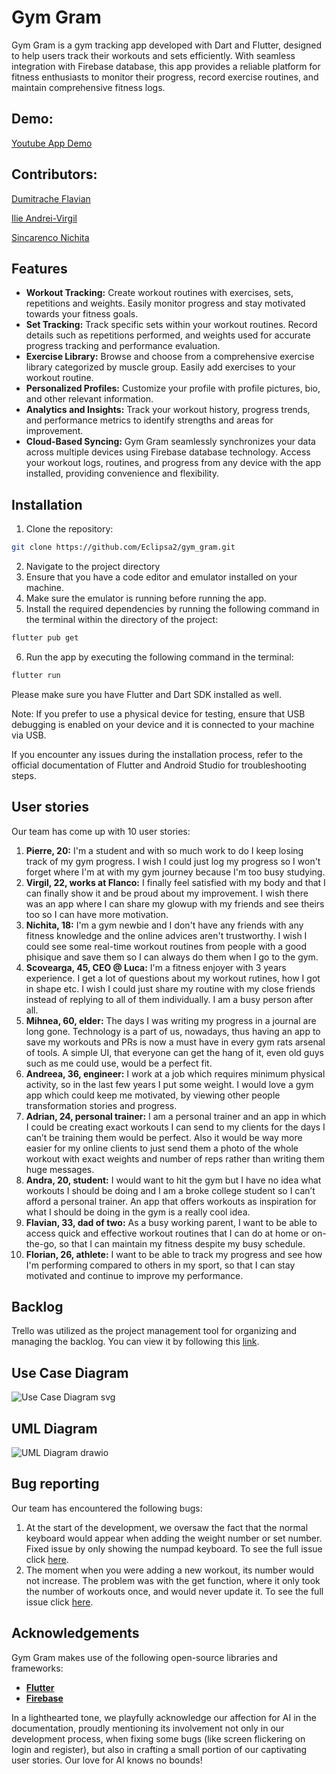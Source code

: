 # Gym Gram

Gym Gram is a gym tracking app developed with Dart and Flutter, designed to help users track their workouts and sets efficiently. With seamless integration with Firebase database, this app provides a reliable platform for fitness enthusiasts to monitor their progress, record exercise routines, and maintain comprehensive fitness logs.

## Demo:
[Youtube App Demo](https://youtu.be/X51PTRO-1oI)

## Contributors:
[Dumitrache Flavian](https://github.com/flaviiG)

[Ilie Andrei-Virgil](https://github.com/Eclipsa2)

[Sincarenco Nichita](https://github.com/snichita817)

## Features
* **Workout Tracking:** Create workout routines with exercises, sets, repetitions and weights. Easily monitor progress and stay motivated towards your fitness goals.
* **Set Tracking:** Track specific sets within your workout routines. Record details such as repetitions performed, and weights used for accurate progress tracking and performance evaluation.
* **Exercise Library:** Browse and choose from a comprehensive exercise library categorized by muscle group. Easily add exercises to your workout routine.
* **Personalized Profiles:** Customize your profile with profile pictures, bio, and other relevant information.
* **Analytics and Insights:** Track your workout history, progress trends, and performance metrics to identify strengths and areas for improvement.
* **Cloud-Based Syncing:** Gym Gram seamlessly synchronizes your data across multiple devices using Firebase database technology. Access your workout logs, routines, and progress from any device with the app installed, providing convenience and flexibility.

## Installation
1. Clone the repository:  
 ```bash
 git clone https://github.com/Eclipsa2/gym_gram.git
 ```
2. Navigate to the project directory
3. Ensure that you have a code editor and emulator installed on your machine.
4. Make sure the emulator is running before running the app.
5. Install the required dependencies by running the following command in the terminal within the directory of the project:
```bash 
flutter pub get
```
6. Run the app by executing the following command in the terminal:
```bash
flutter run
```
Please make sure you have Flutter and Dart SDK installed as well.

Note: If you prefer to use a physical device for testing, ensure that USB debugging is enabled on your device and it is connected to your machine via USB.

If you encounter any issues during the installation process, refer to the official documentation of Flutter and Android Studio for troubleshooting steps.

## User stories
Our team has come up with 10 user stories:
1. **Pierre, 20:** I'm a student and with so much work to do I keep losing track of my gym progress. I wish I could just log my progress so I won't forget where I'm at with my gym journey because I'm too busy studying.
2. **Virgil, 22, works at Flanco:** I finally feel satisfied with my body and that I can finally show it and be proud about my improvement. I wish there was an app where I can share my glowup with my friends and see theirs too so I can have more motivation.
3. **Nichita, 18:** I'm a gym newbie and I don't have any friends with any fitness knowledge and the online advices aren't trustworthy. I wish I could see some real-time workout routines from people with a good phisique and save them so I can always do them when I go to the gym.
4. **Scovearga, 45, CEO @ Luca:** I'm a fitness enjoyer with 3 years experience. I get a lot of questions about my workout rutines, how I got in shape etc. I wish I could just share my routine with my close friends instead of replying to all of them individually. I am a busy person after all.
5. **Mihnea, 60, elder:** The days I was writing my progress in a journal are long gone. Technology is a part of us, nowadays, thus having an app to save my workouts and PRs is now a must have in every gym rats arsenal of tools. A simple UI, that everyone can get the hang of it, even old guys such as me could use, would be a perfect fit.
6. **Andreea, 36, engineer:** I work at a job which requires minimum physical activity, so in the last few years I put some weight. I would love a gym app which could keep me motivated, by viewing other people transformation stories and progress.
7. **Adrian, 24, personal trainer:** I am a personal trainer and an app in which I could be creating exact workouts I can send to my clients for the days I can’t be training them would be perfect. Also it would be way more easier for my online clients to just send them a photo of the whole workout with exact weights and number of reps rather than writing them huge messages.
8. **Andra, 20, student:** I would want to hit the gym but I have no idea what workouts I should be doing and I am a broke college student so I can’t afford a personal trainer. An app that offers workouts as inspiration for what I should be doing in the gym is a really cool idea.
9. **Flavian, 33, dad of two:** As a busy working parent, I want to be able to access quick and effective workout routines that I can do at home or on-the-go, so that I can maintain my fitness despite my busy schedule.
10. **Florian, 26, athlete:** I want to be able to track my progress and see how I'm performing compared to others in my sport, so that I can stay motivated and continue to improve my performance.

## Backlog
Trello was utilized as the project management tool for organizing and managing the backlog. You can view it by following this [link](https://trello.com/b/ywzcNM8o/progres).

## Use Case Diagram
![Use Case Diagram svg](https://github.com/Eclipsa2/gym_gram/assets/89789148/1a5dce9f-abce-4a17-8685-31c87b92e5e6)

## UML Diagram
![UML Diagram drawio](https://github.com/Eclipsa2/gym_gram/assets/89789148/d2d10f6d-a16e-4f00-a5d0-a69933012eda)

## Bug reporting
Our team has encountered the following bugs:
1. At the start of the development, we oversaw the fact that the normal keyboard would appear when adding the weight number or set number. Fixed issue by only showing the numpad keyboard. To see the full issue click [here](https://github.com/Eclipsa2/gym_gram/issues/1).
2. The moment when you were adding a new workout, its number would not increase. The problem was with the get function, where it only took the number of workouts once, and would never update it. To see the full issue click [here](https://github.com/Eclipsa2/gym_gram/issues/2).

## Acknowledgements
Gym Gram makes use of the following open-source libraries and frameworks:
* **[Flutter](https://flutter.dev)**
* **[Firebase](https://firebase.google.com)**  

In a lighthearted tone, we playfully acknowledge our affection for AI in the documentation, proudly mentioning its involvement not only in our development process, when fixing some bugs (like screen flickering on login and register), but also in crafting a small portion of our captivating user stories. Our love for AI knows no bounds!
